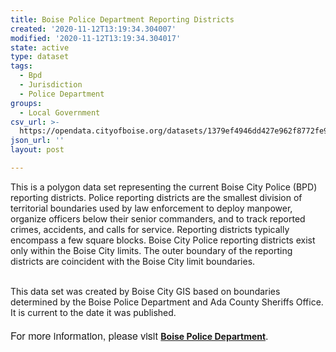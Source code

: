 ```yaml
---
title: Boise Police Department Reporting Districts
created: '2020-11-12T13:19:34.304007'
modified: '2020-11-12T13:19:34.304017'
state: active
type: dataset
tags:
  - Bpd
  - Jurisdiction
  - Police Department
groups:
  - Local Government
csv_url: >-
  https://opendata.cityofboise.org/datasets/1379ef4946dd427e962f8772fe901ca5_0.csv?outSR=%7B%22latestWkid%22%3A3857%2C%22wkid%22%3A102100%7D
json_url: ''
layout: post

---
```

This is a polygon data set representing the current Boise City Police (BPD) reporting districts. Police reporting districts are the smallest division of territorial boundaries used by law enforcement to deploy manpower, organize officers below their senior commanders, and to track reported crimes, accidents, and calls for service. Reporting districts typically encompass a few square blocks. Boise City Police reporting districts exist only within the Boise City limits. The outer boundary of the reporting districts are coincident with the Boise City limit boundaries. <div><br /></div><div>This data set was created by Boise City GIS based on boundaries determined by the Boise Police Department and Ada County Sheriffs Office. It is current to the date it was published.</div><div><br /></div><div><span style='font-family: &quot;Avenir Next W01&quot;, &quot;Avenir Next W00&quot;, &quot;Avenir Next&quot;, Avenir, &quot;Helvetica Neue&quot;, sans-serif; font-size: 16px;'>For more information, please visit </span><a href='https://www.cityofboise.org/departments/police/' target='_blank'><b>Boise Police Department</b></a><span style='font-family: &quot;Avenir Next W01&quot;, &quot;Avenir Next W00&quot;, &quot;Avenir Next&quot;, Avenir, &quot;Helvetica Neue&quot;, sans-serif; font-size: 16px;'>.</span><br /></div>
